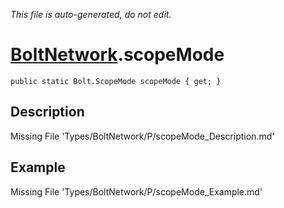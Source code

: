 *This file is auto-generated, do not edit.*

# [BoltNetwork](Types/BoltNetwork.md).scopeMode
`public static Bolt.ScopeMode scopeMode { get; }`
## Description
Missing File 'Types/BoltNetwork/P/scopeMode_Description.md'
## Example
Missing File 'Types/BoltNetwork/P/scopeMode_Example.md'
